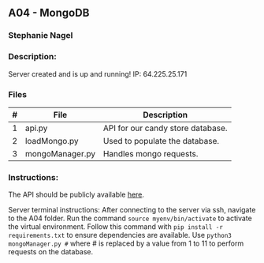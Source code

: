 ## A04 - MongoDB
### Stephanie Nagel
### Description:

Server created and is up and running! IP: 64.225.25.171

### Files

|   #   | File            | Description                                        |
| :---: | --------------- | -------------------------------------------------- |
|  1    |   api.py      |     API for our candy store database.       |
|  2    |   loadMongo.py      |   Used to populate the database.     |
|  3    |   mongoManager.py     |      Handles mongo requests.       |

### Instructions:

The API should be publicly available [here](http://aelious.me:8080/docs).

Server terminal instructions:
After connecting to the server via ssh, navigate to the A04 folder.
Run the command `source myenv/bin/activate` to activate the virtual environment.
Follow this command with `pip install -r requirements.txt` to ensure dependencies are available.
Use `python3 mongoManager.py #` where # is replaced by a value from 1 to 11 to perform requests on the database.
